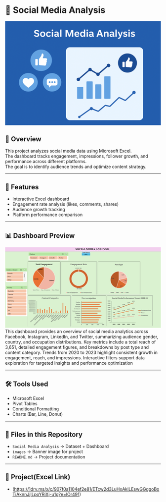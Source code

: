# 📱 Social Media Analysis 

![Social Media banner](https://github.com/YashaswiniBaglakadi/Social-media-analysis-excel/blob/940bac1cf0c056ebe25535d2c3cf16a3e949421e/Images/Banner.png)

## 📌 Overview
This project analyzes social media data using Microsoft Excel.  
The dashboard tracks engagement, impressions, follower growth, and performance across different platforms.  
The goal is to identify audience trends and optimize content strategy.

---
## 🚀 Features
- Interactive Excel dashboard  
- Engagement rate analysis (likes, comments, shares)  
- Audience growth tracking  
- Platform performance comparison  
---
## 📊 Dashboard Preview
![Social Media Dashboard](https://github.com/YashaswiniBaglakadi/Social-media-analysis-excel/blob/940bac1cf0c056ebe25535d2c3cf16a3e949421e/Images/dashboard.png)
This dashboard provides an overview of social media analytics across Facebook, Instagram, LinkedIn, and Twitter, summarizing audience gender, country, and occupation distributions. Key metrics include a total reach of 3,651, detailed engagement figures, and breakdowns by post type and content category. Trends from 2020 to 2023 highlight consistent growth in engagement, reach, and impressions. Interactive filters support data exploration for targeted insights and performance optimization

---
## 🛠 Tools Used
- Microsoft Excel  
- Pivot Tables  
- Conditional Formatting  
- Charts (Bar, Line, Donut)  
---
## 📂 Files in this Repository
- `Social Media Analysis` → Dataset + Dashboard  
- `images` → Banner image for project  
- `README.md` → Project documentation  
---
## 🔗 Project(Excel Link)
- (https://1drv.ms/x/c/907f0a1104ef2e81/ETcw2d3LuHxAkILEswGGggoBoTiAknnJjILpoYRiXj-u1g?e=lOr491)
